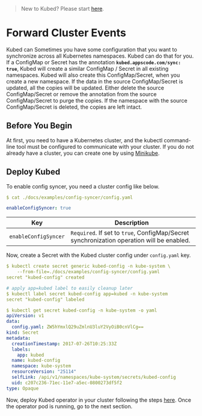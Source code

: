 > New to Kubed? Please start [here](/docs/tutorials/README.md).

# Forward Cluster Events
Kubed can 
Sometimes you have some configuration that you want to synchronize across all Kubernetes namespaces. Kubed can do that for you. If a ConfigMap or Secret has the annotation __`kubed.appscode.com/sync: true`__, Kubed will create a similar ConfigMap / Secret in all existing namespaces. Kubed will also create this ConfigMap/Secret, when you create a new namespace. If the data in the source ConfigMap/Secret is updated, all the copies will be updated. Either delete the source ConfigMap/Secret or remove the annotation from the source ConfigMap/Secret to purge the copies. If the namespace with the source ConfigMap/Secret is deleted, the copies are left intact.

## Before You Begin
At first, you need to have a Kubernetes cluster, and the kubectl command-line tool must be configured to communicate with your cluster. If you do not already have a cluster, you can create one by using [Minikube](https://github.com/kubernetes/minikube).

## Deploy Kubed
To enable config syncer, you need a cluster config like below.

```yaml
$ cat ./docs/examples/config-syncer/config.yaml

enableConfigSyncer: true
```

| Key                   | Description                                                                               |
|-----------------------|-------------------------------------------------------------------------------------------|
| `enableConfigSyncer`  | `Required`. If set to `true`, ConfigMap/Secret synchronization operation will be enabled. |


Now, create a Secret with the Kubed cluster config under `config.yaml` key.

```yaml
$ kubectl create secret generic kubed-config -n kube-system \
    --from-file=./docs/examples/config-syncer/config.yaml
secret "kubed-config" created

# apply app=kubed label to easily cleanup later
$ kubectl label secret kubed-config app=kubed -n kube-system
secret "kubed-config" labeled

$ kubectl get secret kubed-config -n kube-system -o yaml
apiVersion: v1
data:
  config.yaml: ZW5hYmxlQ29uZmlnU3luY2VyOiB0cnVlCg==
kind: Secret
metadata:
  creationTimestamp: 2017-07-26T10:25:33Z
  labels:
    app: kubed
  name: kubed-config
  namespace: kube-system
  resourceVersion: "25114"
  selfLink: /api/v1/namespaces/kube-system/secrets/kubed-config
  uid: c207c236-71ec-11e7-a5ec-0800273df5f2
type: Opaque
```

Now, deploy Kubed operator in your cluster following the steps [here](/docs/install.md). Once the operator pod is running, go to the next section.

